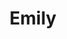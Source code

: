 ---
title: "Emily"
description: "A luxurious elite escort girl will conquer men with her appearance in a bikini. My passion is beautiful lingerie, in which I can please a companion in the privacy of his hotel room. I also like to relax on yachts, travel and visit expensive restaurants. I study English, love books, and adore shopping. Escorting opened me an opportunity to meet successful and attractive partners and unlock my full sexual potential.

Our agency has the best girls to escort men. To have fun with me or another lovely companion, contact our manager."
Price: "From 1000$"
height: "171"
weight: "52"
age: "19"
folder: emily
bustSize: "2"
hairColor: "brunet"
visa: "GB"
mainImage: 1.webp
images:
  - 2.webp
  - 3.webp
---
